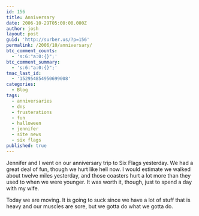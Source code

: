 ```yaml
---
id: 156
title: Anniversary
date: 2006-10-29T05:00:00.000Z
author: josh
layout: post
guid: 'http://surber.us/?p=156'
permalink: /2006/10/anniversary/
btc_comment_counts:
  - 's:6:"a:0:{}";'
btc_comment_summary:
  - 's:6:"a:0:{}";'
tmac_last_id:
  - '152954854950699008'
categories:
  - Blog
tags:
  - anniversaries
  - dns
  - frusterations
  - fun
  - halloween
  - jennifer
  - site news
  - six flags
published: true
---
```

Jennifer and I went on our anniversary trip to Six Flags yesterday. We had a great deal of fun, though we hurt like hell now. I would estimate we walked about twelve miles yesterday, and those coasters hurt a lot more than they used to when we were younger. It was worth it, though, just to spend a day with my wife.

Today we are moving. It is going to suck since we have a lot of stuff that is heavy and our muscles are sore, but we gotta do what we gotta do.